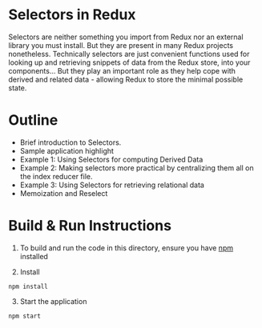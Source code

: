 # Selectors in Redux

Selectors are neither something you import from Redux nor an external library you must install. But they are present in many Redux projects nonetheless.
Technically selectors are just convenient functions used for looking up and retrieving snippets of data from the Redux store, into your components... But they play an important role as they help cope with derived and related data - allowing Redux to store the minimal possible state.

# Outline

- Brief introduction to Selectors.
- Sample application highlight
- Example 1: Using Selectors for computing Derived Data
- Example 2: Making selectors more practical by centralizing them all on the index reducer file.
- Example 3: Using Selectors for retrieving relational data
- Memoization and Reselect


# Build & Run Instructions

1. To build and run the code in this directory, ensure you have [npm](https://www.npmjs.com) installed

2. Install
```
npm install
```

3. Start the application
```
npm start
```
